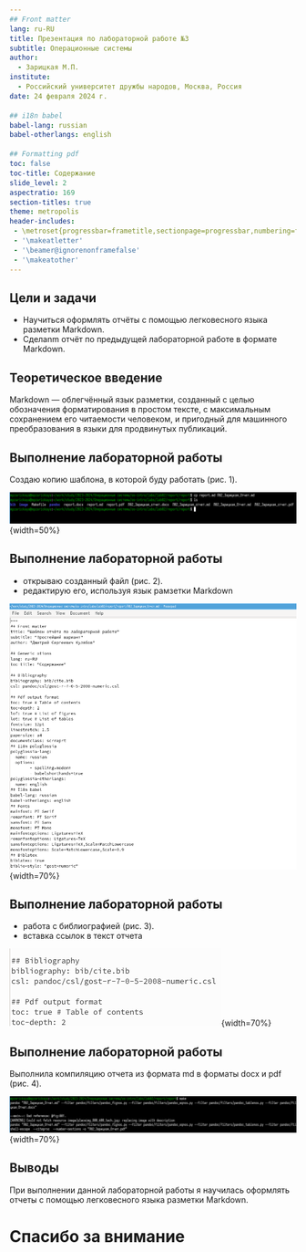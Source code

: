 ```yaml
---
## Front matter
lang: ru-RU
title: Презентация по лабораторной работе №3
subtitle: Операционные системы
author:
  - Зарицкая М.П.
institute:
  - Российский университет дружбы народов, Москва, Россия
date: 24 февраля 2024 г.

## i18n babel
babel-lang: russian
babel-otherlangs: english

## Formatting pdf
toc: false
toc-title: Содержание
slide_level: 2
aspectratio: 169
section-titles: true
theme: metropolis
header-includes:
 - \metroset{progressbar=frametitle,sectionpage=progressbar,numbering=fraction}
 - '\makeatletter'
 - '\beamer@ignorenonframefalse'
 - '\makeatother'
---
```



## Цели и задачи

- Научиться оформлять отчёты с помощью легковесного языка разметки Markdown.
- Сделаnm отчёт по предыдущей лабораторной работе в формате Markdown.

## Теоретическое введение

Markdown — облегчённый язык разметки, созданный с целью обозначения форматирования в простом тексте, с максимальным сохранением его читаемости человеком, и пригодный для машинного преобразования в языки для продвинутых публикаций.

## Выполнение лабораторной работы

Создаю копию шаблона, в которой буду работать (рис. 1).

![Копирование файла](image/2.png){width=50%}

## Выполнение лабораторной работы

- открываю созданный файл (рис. 2).
- редактирую его, используя язык рамзетки Markdown

![Изменение файла](image/3.png){width=70%}

## Выполнение лабораторной работы

- работа с библиографией (рис. 3).
- вставка ссылок в текст отчета

![Редактирование файла](image/4.png){width=70%}

## Выполнение лабораторной работы

Выполнила компиляцию отчета из формата md в форматы docx и pdf (рис. 4).

![Компиляция отчета](image/5.png){width=70%}

## Выводы

При выполнении данной лабораторной работы я научилась оформлять отчеты с помощью легковесного языка разметки Markdown.

# Спасибо за внимание
